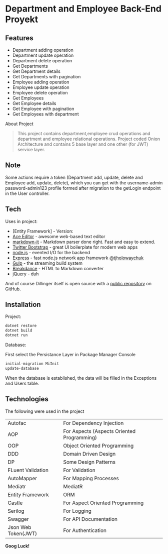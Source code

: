# Department and Employee Back-End Proyekt


## Features

- Department adding operation
- Department update operation
- Department delete operation
- Get Departments 
- Get Department details
- Get Departments with pagination
- Employee adding operation
- Employee update operation
- Employee delete operation
- Get Employees
- Get Employee details
- Get Employee with pagination
- Get Employees with department

About Project

> This project contains department,employee crud operations and department and employee relational operations. Project coded Onion Architecture and contains 5 base layer and one other (for JWT) service layer.

## Note
Some actions require a token (Department add, update, delete and Employee add, update, delete), which you can get with the username-admin password-admin123 profile formed after migration to the getLogin endpoint in the User controller.

## Tech

Uses in project:

- [Entity Framework] - Version: 
- [Ace Editor] - awesome web-based text editor
- [markdown-it] - Markdown parser done right. Fast and easy to extend.
- [Twitter Bootstrap] - great UI boilerplate for modern web apps
- [node.js] - evented I/O for the backend
- [Express] - fast node.js network app framework [@tjholowaychuk]
- [Gulp] - the streaming build system
- [Breakdance](https://breakdance.github.io/breakdance/) - HTML
to Markdown converter
- [jQuery] - duh

And of course Dillinger itself is open source with a [public repository][dill]
 on GitHub.

## Installation

Project:

```sh
dotnet restore
dotnet build
dotnet run
```

Database:

First select the Persistance Layer in Package Manager Console
```sh
initial-migration MiInit
update-database
```

When the database is established, the data will be filled in the Exceptions and Users table.

## Technologies

The following were used in the project

|  |  |
| ------ | ------ |
| Autofac | For Dependency Injection |
| AOP | For Aspects (Aspects Oriented Programming) |
| OOP| Object Oriented Programming |
| DDD | Domain Driven Design |
| DP  | Some Design Patterns |
| FLuent Validation | For Validation |
| AutoMapper | For Mapping Processes |
| Mediatr | MediatR |
| Entity Framework | ORM |
| Castle | For Aspect Oriented Programming |
| Serilog | For Logging |
| Swagger | For API Documentation |
| Json Web Token(JWT) | For Authentication |

**Goog Luck!**

[//]: # (These are reference links used in the body of this note and get stripped out when the markdown processor does its job. There is no need to format nicely because it shouldn't be seen. Thanks SO - http://stackoverflow.com/questions/4823468/store-comments-in-markdown-syntax)

   [dill]: <https://github.com/joemccann/dillinger>
   [git-repo-url]: <https://github.com/joemccann/dillinger.git>
   [john gruber]: <http://daringfireball.net>
   [df1]: <http://daringfireball.net/projects/markdown/>
   [markdown-it]: <https://github.com/markdown-it/markdown-it>
   [Ace Editor]: <http://ace.ajax.org>
   [node.js]: <http://nodejs.org>
   [Twitter Bootstrap]: <http://twitter.github.com/bootstrap/>
   [jQuery]: <http://jquery.com>
   [@tjholowaychuk]: <http://twitter.com/tjholowaychuk>
   [express]: <http://expressjs.com>
   [AngularJS]: <http://angularjs.org>
   [Gulp]: <http://gulpjs.com>

   [PlDb]: <https://github.com/joemccann/dillinger/tree/master/plugins/dropbox/README.md>
   [PlGh]: <https://github.com/joemccann/dillinger/tree/master/plugins/github/README.md>
   [PlGd]: <https://github.com/joemccann/dillinger/tree/master/plugins/googledrive/README.md>
   [PlOd]: <https://github.com/joemccann/dillinger/tree/master/plugins/onedrive/README.md>
   [PlMe]: <https://github.com/joemccann/dillinger/tree/master/plugins/medium/README.md>
   [PlGa]: <https://github.com/RahulHP/dillinger/blob/master/plugins/googleanalytics/README.md>


